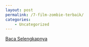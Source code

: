 ```yaml
---
layout: post
permalink: /7-film-zombie-terbaik/
categories:
    - Uncategorized
---
```


[Baca Selengkapnya](/01)